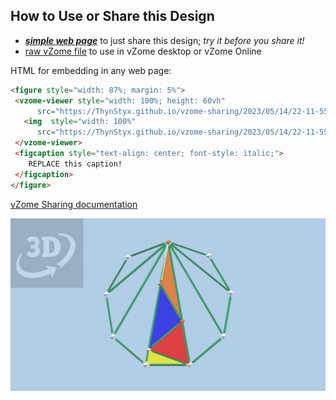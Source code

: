 
## How to Use or Share this Design

 - [***simple web page***](<https://ThynStyx.github.io/vzome-sharing/2023/05/14/22-11-55-Nonagon-model/>) to just share this design; *try it before you share it!*
 - [raw vZome file](<https://raw.githubusercontent.com/ThynStyx/vzome-sharing/main/2023/05/14/22-11-55-Nonagon-model/Nonagon-model.vZome>) to use in vZome desktop or vZome Online
 
 HTML for embedding in any web page:
 ```html
<figure style="width: 87%; margin: 5%">
  <vzome-viewer style="width: 100%; height: 60vh"
       src="https://ThynStyx.github.io/vzome-sharing/2023/05/14/22-11-55-Nonagon-model/Nonagon-model.vZome" >
    <img  style="width: 100%"
       src="https://ThynStyx.github.io/vzome-sharing/2023/05/14/22-11-55-Nonagon-model/Nonagon-model.png" >
  </vzome-viewer>
  <figcaption style="text-align: center; font-style: italic;">
     REPLACE this caption!
  </figcaption>
</figure>
 ```

[vZome Sharing documentation](https://vzome.github.io/vzome/sharing.html#how-it-works)

![Image](<Nonagon-model.png>)


